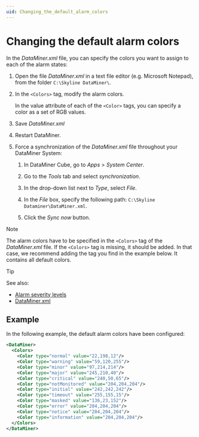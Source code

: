 ```yaml
---
uid: Changing_the_default_alarm_colors
---
```


# Changing the default alarm colors

In the *DataMiner.xml* file, you can specify the colors you want to assign to each of the alarm states:

1. Open the file *DataMiner.xml* in a text file editor (e.g. Microsoft Notepad), from the folder `C:\Skyline DataMiner\`.

1. In the `<Colors>` tag, modify the alarm colors.

   In the value attribute of each of the `<Color>` tags, you can specify a color as a set of RGB values.

1. Save *DataMiner.xml*

1. Restart DataMiner.

1. Force a synchronization of the *DataMiner.xml* file throughout your DataMiner System:

   1. In DataMiner Cube, go to *Apps* > *System Center*.

   1. Go to the *Tools* tab and select *synchronization*.

   1. In the drop-down list next to *Type*, select *File*.

   1. In the *File* box, specify the following path: `C:\Skyline Dataminer\DataMiner.xml`.

   1. Click the *Sync now* button.

> [!NOTE]
> The alarm colors have to be specified in the `<Colors>` tag of the *DataMiner.xml* file. If the `<Colors>` tag is missing, it should be added. In that case, we recommend adding the tag you find in the example below. It contains all default colors.

> [!TIP]
> See also:
>
> - [Alarm severity levels](xref:Alarm_types#alarm-severity-levels)
> - [DataMiner.xml](xref:DataMiner_xml#dataminerxml)

## Example

In the following example, the default alarm colors have been configured:

```xml
<DataMiner>
  <Colors>
    <Color type="normal" value="22,198,12"/>
    <Color type="warning" value="59,120,255"/>
    <Color type="minor" value="97,214,214"/>
    <Color type="major" value="245,210,40"/>
    <Color type="critical" value="240,50,65"/>
    <Color type="notMonitored" value="204,204,204"/>
    <Color type="initial" value="242,242,242"/>
    <Color type="timeout" value="255,155,15"/>
    <Color type="masked" value="136,23,152"/>
    <Color type="error" value="204,204,204"/>
    <Color type="notice" value="204,204,204"/>
    <Color type="information" value="204,204,204"/>
  </Colors>
</DataMiner>
```
